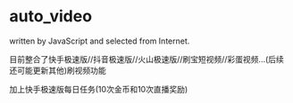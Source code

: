 # auto_video
written by JavaScript and selected from Internet.

目前整合了快手极速版//抖音极速版//火山极速版//刷宝短视频//彩蛋视频...(后续还可能更新其他)刷视频功能

加上快手极速版每日任务(10次金币和10次直播奖励)

